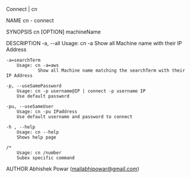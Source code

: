 Connect | cn

NAME
       cn - connect

SYNOPSIS
       cn [OPTION] machineName

DESCRIPTION
       	-a, --all
		Usage: cn -a
              	Show all Machine name with their IP Address

	-a=searchTerm
		Usage: cn -a=aws
              	Show all Machine name matching the searchTerm with their IP Address

	-p, --useSamePassword
		Usage: cn -p username@IP | connect -p username IP 
		Use default password

	-pu, --useSameUser
		Usage: cn -pu IPaddress
		Use default username and password to connect

	-h , --help
		Usage: cn --help
		Shows help page

	/*
		Usage: cn /number
		Subex specific command

AUTHOR
       Abhishek Powar (mailabhipowar@gmail.com)

